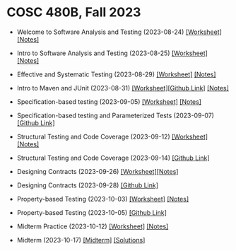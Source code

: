 # COSC 480B, Fall 2023

- Welcome to Software Analysis and Testing (2023-08-24) [[Worksheet]](./notes/8_24.pdf) [[Notes]](./answers/8_24_answers.pdf)

- Intro to Software Analysis and Testing (2023-08-25) [[Worksheet]](./notes/8_25.pdf) [[Notes]](./answers/8_25_answers.pdf)

- Effective and Systematic Testing (2023-08-29) [[Worksheet]](./notes/8_29.pdf) [[Notes]](./answers/8_29_answers.pdf)

- Intro to Maven and JUnit (2023-08-31) [[Worksheet]](./notes/8_31.pdf)[[Github Link]](https://classroom.github.com/a/4026OMRf) [[Notes]](./answers/8_31_answers.pdf)

- Specification-based testing (2023-09-05) [[Worksheet]](./notes/9_5.pdf) [[Notes]](./answers/9_5_answers.pdf)

- Specification-based testing and Parameterized Tests (2023-09-07) [[Github Link]](https://classroom.github.com/a/nQU90pRm)

- Structural Testing and Code Coverage (2023-09-12) [[Worksheet]](./notes/9_12.pdf) [[Notes]](./answers/9_12_answers.pdf)

- Structural Testing and Code Coverage (2023-09-14) [[Github Link]](https://classroom.github.com/a/GksgnPgQ)

- Designing Contracts (2023-09-26) [[Worksheet]](./notes/9_26.pdf)[[Notes]](./answers/9_26_answers.pdf)

- Designing Contracts (2023-09-28) [[Github Link]](https://classroom.github.com/a/OUn9v2_l)

- Property-based Testing (2023-10-03) [[Worksheet]](./notes/10_3.pdf) [[Notes]](./answers/10_3_answers.pdf)

- Property-based Testing (2023-10-05) [[Github Link]](https://classroom.github.com/a/0WUGZzPA)

- Midterm Practice (2023-10-12) [[Worksheet]](./notes/10_12.pdf) [[Notes]](./answers/10_12_answers.pdf)

- Midterm (2023-10-17) [[Midterm]](./notes/10_17.pdf) [[Solutions]](./answers/10_17_answers.pdf)
